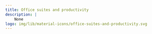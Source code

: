 ```yaml
---
title: Office suites and productivity
description: |
    None
logo: img/lib/material-icons/office-suites-and-productivity.svg
---
```

